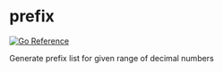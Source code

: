 # prefix
[![Go Reference](https://pkg.go.dev/badge/kor44/prefix.svg)](https://pkg.go.dev/kor44/prefix)

Generate prefix list for given range of decimal numbers
